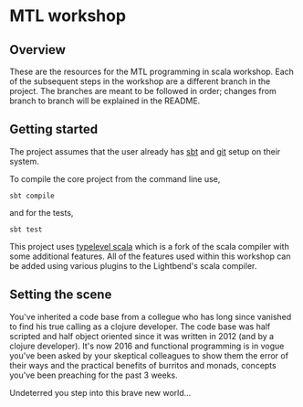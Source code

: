 # MTL workshop

## Overview

These are the resources for the MTL programming in scala workshop. Each of the subsequent steps in the workshop are a different branch in the project. The branches are meant to be followed in order; changes from branch to branch will be explained in the README. 

## Getting started

The project assumes that the user already has [sbt](https://github.com/sbt) and [git](https://git-scm.com/) setup on their system. 

To compile the core project from the command line use,

```
sbt compile
```

and for the tests,

```
sbt test
```

This project uses [typelevel scala](https://github.com/typelevel/scala) which is a fork of the scala compiler with some additional features. All of the features used within this workshop can be added using various plugins to the Lightbend's scala compiler.

## Setting the scene

You've inherited a code base from a collegue who has long since vanished to find his true calling as a clojure developer. The code base was half scripted and half object oriented since it was written in 2012 (and by a clojure developer). It's now 2016 and functional programming is in vogue you've been asked by your skeptical colleagues to show them the error of their ways and the practical benefits of burritos and monads, concepts you've been preaching for the past 3 weeks.

Undeterred you step into this brave new world...


